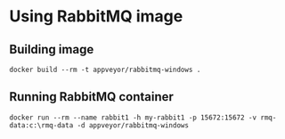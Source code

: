 # Using RabbitMQ image

## Building image

```posh
docker build --rm -t appveyor/rabbitmq-windows .
```

## Running RabbitMQ container

```posh
docker run --rm --name rabbit1 -h my-rabbit1 -p 15672:15672 -v rmq-data:c:\rmq-data -d appveyor/rabbitmq-windows
```
